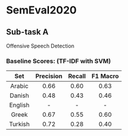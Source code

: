 # SemEval2020

## Sub-task A

Offensive Speech Detection

### Baseline Scores: (TF-IDF with SVM)

| Set       | Precision | Recall   | F1 Macro |
|:---------:|:---------:|:--------:|:--------:|
| Arabic    | 0.66      | 0.60     | 0.63     |
| Danish    | 0.48      | 0.43     | 0.46     |
| English   | -         | -        | -        |
| Greek     | 0.67      | 0.55     | 0.60     |
| Turkish   | 0.72      | 0.28     | 0.40     |
